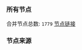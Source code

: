 ### 所有节点
合并节点总数: `1779`
[节点链接](https://raw.githubusercontent.com/rzhy1/11/master/sub/sub_merge_base64.txt)

### 节点来源